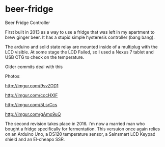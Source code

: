 beer-fridge
===========

Beer Fridge Controller

First built in 2013 as a way to use a fridge that was left in my apartment to brew ginger beer. 
It has a stupid simple hysteresis controller (bang bang).

The arduino and solid state relay are mounted inside of a multiplug with the LCD visible.
At some stage the LCD Failed, so I used a Nexus 7 tablet and USB OTG to check on the temperature.

Older commits deal with this

Photos:

http://imgur.com/9svZOD1

http://imgur.com/cocHXIF

http://imgur.com/5LsrCcs

http://imgur.com/gAmo9uQ


The second revision takes place in 2016. I'm now a married man who bought a fridge specifically 
for fermentation. This versuion once again relies on an Arduino Uno, a DS120 temperature sensor, 
a Sainsmart LCD Keypad shield and an El-cheapo SSR.

